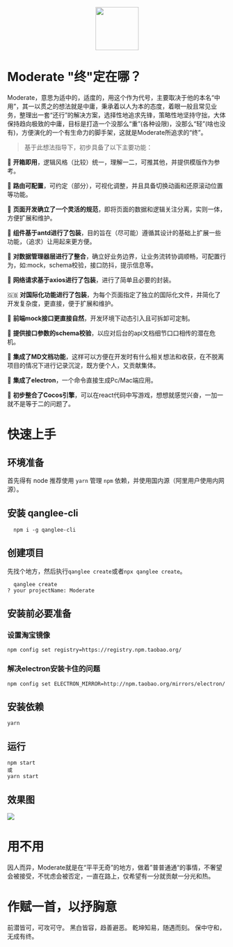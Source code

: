 
<p align="center">
 <img style="
    width: 99px;
" src="https://s1.imagehub.cc/images/2021/06/19/logo29220baeceff248d5.png">
</p>

# Moderate "终"定在哪？

Moderate，意思为适中的，适度的，用这个作为代号，主要取决于他的本名“中用”，其一以贯之的想法就是中庸，秉承着以人为本的态度，着眼一般且常见业务，整理出一套“还行”的解决方案，选择性地追求先锋，策略性地坚持守拙，大体保持趋向极致的中庸，目标是打造一个没那么“重”(各种设限)，没那么“轻”(啥也没有)，方便演化的一个有生命力的脚手架，这就是Moderate所追求的“终”。

>基于此想法指导下，初步具备了以下主要功能：

🥟 __开箱即用__，逻辑风格（比较）统一，理解一二，可推其他，并提供模版作为参考。

🍢 __路由可配置__，可约定（部分），可视化调整，并且具备切换动画和还原滚动位置等功能。

🥥 __页面开发确立了一个灵活的规范__，即将页面的数据和逻辑关注分离，实则一体，方便扩展和维护。

🥪 __组件基于antd进行了包装__，目的旨在（尽可能）遵循其设计的基础上扩展一些功能，（追求）让用起来更方便。

🍱 __对数据管理器层进行了整合__，确立好业务边界，让业务流转协调顺畅，可配置行为，如:mock，schema校验，接口防抖，提示信息等。

🍬 __网络请求基于axios进行了包装__，进行了简单且必要的封装。

🇬🇧 __对国际化功能进行了包装__，为每个页面指定了独立的国际化文件，并简化了开发复杂度，更直接，便于扩展和维护。

🥦 __前端mock接口更直接自然__，开发环境下动态引入且可拆卸可定制。

📐 __提供接口参数的schema校验__，以应对后台的api文档细节口口相传的潜在危机。

📒 __集成了MD文档功能__，这样可以方便在开发时有什么相关想法和收获，在不脱离项目的情况下进行记录沉淀，既方便个人，又贡献集体。

🥡 __集成了electron__，一个命令直接生成Pc/Mac端应用。

🏀 __初步整合了Cocos引擎__，可以在react代码中写游戏，想想就感觉兴奋，一加一就不是等于二的问题了。


# 快速上手

## 环境准备

首先得有 node
推荐使用 `yarn` 管理 `npm` 依赖，并使用国内源（阿里用户使用内网源）。

## 安装 qanglee-cli

```shell
  npm i -g qanglee-cli
```

## 创建项目

先找个地方，然后执行`qanglee create`或者`npx qanglee create`。

```shell
  qanglee create
? your projectName: Moderate

```

## 安装前必要准备
### 设置淘宝镜像
```shell
npm config set registry=https://registry.npm.taobao.org/
```

### 解决electron安装卡住的问题

```shell
npm config set ELECTRON_MIRROR=http://npm.taobao.org/mirrors/electron/
```

## 安装依赖

```shell
yarn
```
 

## 运行

```shell
npm start
或
yarn start
```

## 效果图
![](https://s1.imagehub.cc/images/2021/06/29/ezgif.com-gif-maker-10444ce63768eb8f0e.gif)

# 用不用

因人而异，Moderate就是在“平平无奇”的地方，做着”普普通通“的事情，不奢望会被接受，不忧虑会被否定，一直在路上，仅希望有一分就贡献一分光和热。


# 作赋一首，以抒胸意

  前潜皆可，可攻可守。
  黑白皆容，趋善避恶。
  乾坤知易，随遇而刻。
  保中守和，无成有终。

